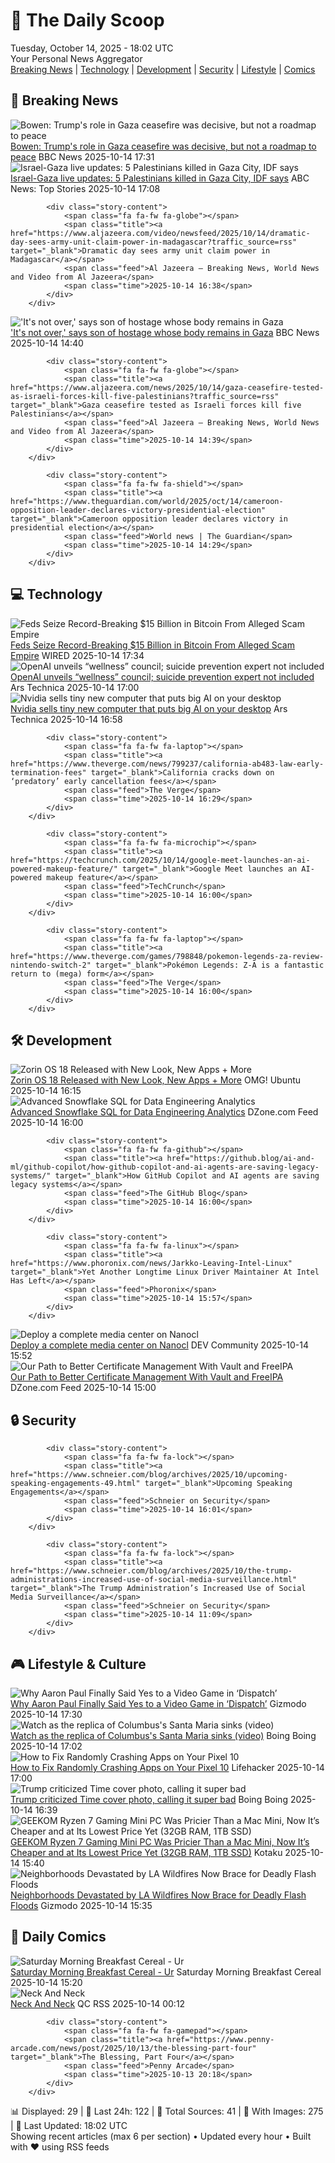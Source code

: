 <!-- Processing 54 RSS feeds at 2025-10-14 18:02:05 UTC -->
<!-- Processing: XKCD -->
<!-- Processing: Dilbert -->
<!-- Processing: Dinosaur Comics -->
<!-- Processing: CNN Top Stories -->
<!-- Processing: CNN Breaking News -->
<!-- Processing: BBC World News -->
<!-- Processing: BBC Breaking News -->
<!-- Processing: Reuters Top News -->
<!-- Processing: Associated Press Breaking -->
<!-- Processing: ABC News Breaking -->
<!-- Processing: NBC News Breaking -->
<!-- Processing: Ars Technica -->
<!-- Processing: WIRED -->
<!-- Processing: Lobsters Python -->
<!-- Processing: StackOverflow Blog -->
<!-- Processing: OMG! Ubuntu -->
<!-- Processing: Linux.com -->
<!-- Processing: InfoQ -->
<!-- Processing: Coding Horror -->
<!-- Processing: Lifehacker -->
<!-- Processing: Gizmodo -->
<!-- Processing: Boing Boing -->
<!-- Generated 9 new posts out of 22 feeds processed -->
<div class="newspaper-header">
    <h1 class="newspaper-title">📰 The Daily Scoop</h1>
    <div class="newspaper-date">Tuesday, October 14, 2025 - 18:02 UTC</div>
    <div class="newspaper-subtitle">Your Personal News Aggregator</div>
</div>

<div class="newspaper-nav">
    <a href="#breaking">Breaking News</a> |
    <a href="#tech">Technology</a> |
    <a href="#dev">Development</a> |
    <a href="#security">Security</a> |
    <a href="#lifestyle">Lifestyle</a> |
    <a href="#webcomics">Comics</a>
</div>

<div class="news-section breaking-news" id="breaking">
<h2 class="section-header">🚨 Breaking News</h2>
<div class="stories-container">
<div class="story">
            <img src="https://ichef.bbci.co.uk/ace/standard/240/cpsprodpb/e2de/live/f8ca8c40-a910-11f0-92db-77261a15b9d2.jpg" alt="Bowen: Trump&#x27;s role in Gaza ceasefire was decisive, but not a roadmap to peace" class="story-image" loading="lazy" onerror="this.style.display='none'">
            <div class="story-content">
                <span class="fa fa-fw fa-earth-americas"></span>
                <span class="title"><a href="https://www.bbc.com/news/articles/ce86118q6ego?at_medium=RSS&at_campaign=rss" target="_blank">Bowen: Trump&#x27;s role in Gaza ceasefire was decisive, but not a roadmap to peace</a></span>
                <span class="feed">BBC News</span>
                <span class="time">2025-10-14 17:31</span>
            </div>
        </div>
<div class="story">
            <img src="https://s.abcnews.com/images/International/hostages-3-rt-gmh-251013_1760348721239_hpMain_4x3t_384.jpg" alt="Israel-Gaza live updates: 5 Palestinians killed in Gaza City, IDF says" class="story-image" loading="lazy" onerror="this.style.display='none'">
            <div class="story-content">
                <span class="fa fa-fw fa-tv"></span>
                <span class="title"><a href="https://abcnews.go.com/International/live-updates/israel-gaza-live-updates/?id=126446763" target="_blank">Israel-Gaza live updates: 5 Palestinians killed in Gaza City, IDF says</a></span>
                <span class="feed">ABC News: Top Stories</span>
                <span class="time">2025-10-14 17:08</span>
            </div>
        </div>
<div class="story">
            
            <div class="story-content">
                <span class="fa fa-fw fa-globe"></span>
                <span class="title"><a href="https://www.aljazeera.com/video/newsfeed/2025/10/14/dramatic-day-sees-army-unit-claim-power-in-madagascar?traffic_source=rss" target="_blank">Dramatic day sees army unit claim power in Madagascar</a></span>
                <span class="feed">Al Jazeera – Breaking News, World News and Video from Al Jazeera</span>
                <span class="time">2025-10-14 16:38</span>
            </div>
        </div>
<div class="story">
            <img src="https://ichef.bbci.co.uk/ace/standard/240/cpsprodpb/2141/live/079f1750-a906-11f0-99b2-a3801a157d90.png" alt="&#x27;It&#x27;s not over,&#x27; says son of hostage whose body remains in Gaza" class="story-image" loading="lazy" onerror="this.style.display='none'">
            <div class="story-content">
                <span class="fa fa-fw fa-earth-americas"></span>
                <span class="title"><a href="https://www.bbc.com/news/articles/c2056729058o?at_medium=RSS&at_campaign=rss" target="_blank">&#x27;It&#x27;s not over,&#x27; says son of hostage whose body remains in Gaza</a></span>
                <span class="feed">BBC News</span>
                <span class="time">2025-10-14 14:40</span>
            </div>
        </div>
<div class="story">
            
            <div class="story-content">
                <span class="fa fa-fw fa-globe"></span>
                <span class="title"><a href="https://www.aljazeera.com/news/2025/10/14/gaza-ceasefire-tested-as-israeli-forces-kill-five-palestinians?traffic_source=rss" target="_blank">Gaza ceasefire tested as Israeli forces kill five Palestinians</a></span>
                <span class="feed">Al Jazeera – Breaking News, World News and Video from Al Jazeera</span>
                <span class="time">2025-10-14 14:39</span>
            </div>
        </div>
<div class="story">
            
            <div class="story-content">
                <span class="fa fa-fw fa-shield"></span>
                <span class="title"><a href="https://www.theguardian.com/world/2025/oct/14/cameroon-opposition-leader-declares-victory-presidential-election" target="_blank">Cameroon opposition leader declares victory in presidential election</a></span>
                <span class="feed">World news | The Guardian</span>
                <span class="time">2025-10-14 14:29</span>
            </div>
        </div>
</div>
</div>
<div class="news-section tech-news" id="tech">
<h2 class="section-header">💻 Technology</h2>
<div class="stories-container">
<div class="story">
            <img src="https://media.wired.com/photos/68ee6c11dc1be629ac9ac0c7/master/pass/GettyImages-958353808.jpg" alt="Feds Seize Record-Breaking $15 Billion in Bitcoin From Alleged Scam Empire" class="story-image" loading="lazy" onerror="this.style.display='none'">
            <div class="story-content">
                <span class="fa fa-fw fa-bolt"></span>
                <span class="title"><a href="https://www.wired.com/story/feds-seize-record-breaking-15-billion-in-bitcoin-from-alleged-scam-empire/" target="_blank">Feds Seize Record-Breaking $15 Billion in Bitcoin From Alleged Scam Empire</a></span>
                <span class="feed">WIRED</span>
                <span class="time">2025-10-14 17:34</span>
            </div>
        </div>
<div class="story">
            <img src="https://cdn.arstechnica.net/wp-content/uploads/2025/10/GettyImages-2207496721-500x500-1760454212.jpg" alt="OpenAI unveils “wellness” council; suicide prevention expert not included" class="story-image" loading="lazy" onerror="this.style.display='none'">
            <div class="story-content">
                <span class="fa fa-fw fa-cog"></span>
                <span class="title"><a href="https://arstechnica.com/tech-policy/2025/10/openai-unveils-wellness-council-suicide-prevention-expert-not-included/" target="_blank">OpenAI unveils “wellness” council; suicide prevention expert not included</a></span>
                <span class="feed">Ars Technica</span>
                <span class="time">2025-10-14 17:00</span>
            </div>
        </div>
<div class="story">
            <img src="https://cdn.arstechnica.net/wp-content/uploads/2025/10/dgx_spark-500x500.jpg" alt="Nvidia sells tiny new computer that puts big AI on your desktop" class="story-image" loading="lazy" onerror="this.style.display='none'">
            <div class="story-content">
                <span class="fa fa-fw fa-cog"></span>
                <span class="title"><a href="https://arstechnica.com/ai/2025/10/nvidia-sells-tiny-new-computer-that-puts-big-ai-on-your-desktop/" target="_blank">Nvidia sells tiny new computer that puts big AI on your desktop</a></span>
                <span class="feed">Ars Technica</span>
                <span class="time">2025-10-14 16:58</span>
            </div>
        </div>
<div class="story">
            
            <div class="story-content">
                <span class="fa fa-fw fa-laptop"></span>
                <span class="title"><a href="https://www.theverge.com/news/799237/california-ab483-law-early-termination-fees" target="_blank">California cracks down on ‘predatory’ early cancellation fees</a></span>
                <span class="feed">The Verge</span>
                <span class="time">2025-10-14 16:29</span>
            </div>
        </div>
<div class="story">
            
            <div class="story-content">
                <span class="fa fa-fw fa-microchip"></span>
                <span class="title"><a href="https://techcrunch.com/2025/10/14/google-meet-launches-an-ai-powered-makeup-feature/" target="_blank">Google Meet launches an AI-powered makeup feature</a></span>
                <span class="feed">TechCrunch</span>
                <span class="time">2025-10-14 16:00</span>
            </div>
        </div>
<div class="story">
            
            <div class="story-content">
                <span class="fa fa-fw fa-laptop"></span>
                <span class="title"><a href="https://www.theverge.com/games/798848/pokemon-legends-za-review-nintendo-switch-2" target="_blank">Pokémon Legends: Z-A is a fantastic return to (mega) form</a></span>
                <span class="feed">The Verge</span>
                <span class="time">2025-10-14 16:00</span>
            </div>
        </div>
</div>
</div>
<div class="news-section dev-news" id="dev">
<h2 class="section-header">🛠️ Development</h2>
<div class="stories-container">
<div class="story">
            <img src="https://i0.wp.com/www.omgubuntu.co.uk/wp-content/uploads/2025/10/zorin-os-18-on-a-laptop.jpg?resize=406%2C232&amp;ssl=1" alt="Zorin OS 18 Released with New Look, New Apps + More" class="story-image" loading="lazy" onerror="this.style.display='none'">
            <div class="story-content">
                <span class="fa fa-fw fa-ubuntu"></span>
                <span class="title"><a href="https://www.omgubuntu.co.uk/2025/10/zorin-os-18-released-with-new-look-new-apps-more" target="_blank">Zorin OS 18 Released with New Look, New Apps + More</a></span>
                <span class="feed">OMG! Ubuntu</span>
                <span class="time">2025-10-14 16:15</span>
            </div>
        </div>
<div class="story">
            <img src="https://dz2cdn1.dzone.com/thumbnail?fid=18697533&w=600" alt="Advanced Snowflake SQL for Data Engineering Analytics" class="story-image" loading="lazy" onerror="this.style.display='none'">
            <div class="story-content">
                <span class="fa fa-fw fa-newspaper"></span>
                <span class="title"><a href="https://dzone.com/articles/advanced-snowflake-sql-data-engineering-analytics" target="_blank">Advanced Snowflake SQL for Data Engineering Analytics</a></span>
                <span class="feed">DZone.com Feed</span>
                <span class="time">2025-10-14 16:00</span>
            </div>
        </div>
<div class="story">
            
            <div class="story-content">
                <span class="fa fa-fw fa-github"></span>
                <span class="title"><a href="https://github.blog/ai-and-ml/github-copilot/how-github-copilot-and-ai-agents-are-saving-legacy-systems/" target="_blank">How GitHub Copilot and AI agents are saving legacy systems</a></span>
                <span class="feed">The GitHub Blog</span>
                <span class="time">2025-10-14 16:00</span>
            </div>
        </div>
<div class="story">
            
            <div class="story-content">
                <span class="fa fa-fw fa-linux"></span>
                <span class="title"><a href="https://www.phoronix.com/news/Jarkko-Leaving-Intel-Linux" target="_blank">Yet Another Longtime Linux Driver Maintainer At Intel Has Left</a></span>
                <span class="feed">Phoronix</span>
                <span class="time">2025-10-14 15:57</span>
            </div>
        </div>
<div class="story">
            <img src="https://media2.dev.to/dynamic/image/width=800%2Cheight=%2Cfit=scale-down%2Cgravity=auto%2Cformat=auto/https%3A%2F%2Fdev-to-uploads.s3.amazonaws.com%2Fuploads%2Farticles%2Fp0nv8g4sj7m5fmruyqj9.png" alt="Deploy a complete media center on Nanocl" class="story-image" loading="lazy" onerror="this.style.display='none'">
            <div class="story-content">
                <span class="fa fa-fw fa-code"></span>
                <span class="title"><a href="https://dev.to/0xle0ne/deploy-a-complete-media-center-on-nanocl-23kc" target="_blank">Deploy a complete media center on Nanocl</a></span>
                <span class="feed">DEV Community</span>
                <span class="time">2025-10-14 15:52</span>
            </div>
        </div>
<div class="story">
            <img src="https://dz2cdn1.dzone.com/thumbnail?fid=18697248&w=600" alt="Our Path to Better Certificate Management With Vault and FreeIPA" class="story-image" loading="lazy" onerror="this.style.display='none'">
            <div class="story-content">
                <span class="fa fa-fw fa-newspaper"></span>
                <span class="title"><a href="https://dzone.com/articles/better-certificate-management-with-vault-and-freeipa" target="_blank">Our Path to Better Certificate Management With Vault and FreeIPA</a></span>
                <span class="feed">DZone.com Feed</span>
                <span class="time">2025-10-14 15:00</span>
            </div>
        </div>
</div>
</div>
<div class="news-section security-news" id="security">
<h2 class="section-header">🔒 Security</h2>
<div class="stories-container">
<div class="story">
            
            <div class="story-content">
                <span class="fa fa-fw fa-lock"></span>
                <span class="title"><a href="https://www.schneier.com/blog/archives/2025/10/upcoming-speaking-engagements-49.html" target="_blank">Upcoming Speaking Engagements</a></span>
                <span class="feed">Schneier on Security</span>
                <span class="time">2025-10-14 16:01</span>
            </div>
        </div>
<div class="story">
            
            <div class="story-content">
                <span class="fa fa-fw fa-lock"></span>
                <span class="title"><a href="https://www.schneier.com/blog/archives/2025/10/the-trump-administrations-increased-use-of-social-media-surveillance.html" target="_blank">The Trump Administration’s Increased Use of Social Media Surveillance</a></span>
                <span class="feed">Schneier on Security</span>
                <span class="time">2025-10-14 11:09</span>
            </div>
        </div>
</div>
</div>
<div class="news-section lifestyle-news" id="lifestyle">
<h2 class="section-header">🎮 Lifestyle & Culture</h2>
<div class="stories-container">
<div class="story">
            <img src="https://gizmodo.com/app/uploads/2025/10/Dispatch-Aaron-Paul-Video-Game-Interview-io9-template-2-A-1280x853.jpg" alt="Why Aaron Paul Finally Said Yes to a Video Game in ‘Dispatch’" class="story-image" loading="lazy" onerror="this.style.display='none'">
            <div class="story-content">
                <span class="fa fa-fw fa-computer"></span>
                <span class="title"><a href="https://gizmodo.com/aaron-paul-dispatch-video-game-interview-2000672017" target="_blank">Why Aaron Paul Finally Said Yes to a Video Game in ‘Dispatch’</a></span>
                <span class="feed">Gizmodo</span>
                <span class="time">2025-10-14 17:30</span>
            </div>
        </div>
<div class="story">
            <img src="https://i0.wp.com/boingboing.net/wp-content/uploads/2025/10/0-2.jpg?fit=480%2C360&amp;quality=60&amp;ssl=1" alt="Watch as the replica of Columbus&#x27;s Santa Maria sinks (video)" class="story-image" loading="lazy" onerror="this.style.display='none'">
            <div class="story-content">
                <span class="fa fa-fw fa-arrow-right"></span>
                <span class="title"><a href="https://boingboing.net/2025/10/14/watch-as-the-replica-of-columbus-santa-maria-sinks-video.html" target="_blank">Watch as the replica of Columbus&#x27;s Santa Maria sinks (video)</a></span>
                <span class="feed">Boing Boing</span>
                <span class="time">2025-10-14 17:02</span>
            </div>
        </div>
<div class="story">
            <img src="https://lifehacker.com/imagery/articles/01K7HKS2EC66R5V07E8KEZC37R/hero-image.jpg" alt="How to Fix Randomly Crashing Apps on Your Pixel 10" class="story-image" loading="lazy" onerror="this.style.display='none'">
            <div class="story-content">
                <span class="fa fa-fw fa-life-ring"></span>
                <span class="title"><a href="https://lifehacker.com/tech/how-to-fix-randomly-crashing-apps-on-pixel-10?utm_medium=RSS" target="_blank">How to Fix Randomly Crashing Apps on Your Pixel 10</a></span>
                <span class="feed">Lifehacker</span>
                <span class="time">2025-10-14 17:00</span>
            </div>
        </div>
<div class="story">
            <img src="https://i0.wp.com/boingboing.net/wp-content/uploads/2025/08/trump-1.jpg?fit=1200%2C741&amp;quality=60&amp;ssl=1" alt="Trump criticized Time cover photo, calling it super bad" class="story-image" loading="lazy" onerror="this.style.display='none'">
            <div class="story-content">
                <span class="fa fa-fw fa-arrow-right"></span>
                <span class="title"><a href="https://boingboing.net/2025/10/14/trump-criticized-time-cover-photo-calling-it-super-bad.html" target="_blank">Trump criticized Time cover photo, calling it super bad</a></span>
                <span class="feed">Boing Boing</span>
                <span class="time">2025-10-14 16:39</span>
            </div>
        </div>
<div class="story">
            <img src="https://kotaku.com/app/uploads/2025/10/MiniGeekom-1280x853.jpg" alt="GEEKOM Ryzen 7 Gaming Mini PC Was Pricier Than a Mac Mini, Now It’s Cheaper and at Its Lowest Price Yet (32GB RAM, 1TB SSD)" class="story-image" loading="lazy" onerror="this.style.display='none'">
            <div class="story-content">
                <span class="fa fa-fw fa-gamepad"></span>
                <span class="title"><a href="https://kotaku.com/geekom-ryzen-7-mini-pc-was-pricier-than-a-mac-mini-now-its-cheaper-and-at-its-lowest-price-yet-32gb-ram-1tb-ssd-2000634644" target="_blank">GEEKOM Ryzen 7 Gaming Mini PC Was Pricier Than a Mac Mini, Now It’s Cheaper and at Its Lowest Price Yet (32GB RAM, 1TB SSD)</a></span>
                <span class="feed">Kotaku</span>
                <span class="time">2025-10-14 15:40</span>
            </div>
        </div>
<div class="story">
            <img src="https://gizmodo.com/app/uploads/2025/10/california-storm-1280x853.jpg" alt="Neighborhoods Devastated by LA Wildfires Now Brace for Deadly Flash Floods" class="story-image" loading="lazy" onerror="this.style.display='none'">
            <div class="story-content">
                <span class="fa fa-fw fa-computer"></span>
                <span class="title"><a href="https://gizmodo.com/neighborhoods-los-angeles-wildfires-brace-deadly-flash-floods-2000672052" target="_blank">Neighborhoods Devastated by LA Wildfires Now Brace for Deadly Flash Floods</a></span>
                <span class="feed">Gizmodo</span>
                <span class="time">2025-10-14 15:35</span>
            </div>
        </div>
</div>
</div>
<div class="news-section webcomics-section" id="webcomics">
<h2 class="section-header">🎨 Daily Comics</h2>
<div class="stories-container">
<div class="story">
            <img src="https://www.smbc-comics.com/comics/1760405118-20251014.png" alt="Saturday Morning Breakfast Cereal - Ur" class="story-image" loading="lazy" onerror="this.style.display='none'">
            <div class="story-content">
                <span class="fa fa-fw fa-smile"></span>
                <span class="title"><a href="https://www.smbc-comics.com/comic/ur" target="_blank">Saturday Morning Breakfast Cereal - Ur</a></span>
                <span class="feed">Saturday Morning Breakfast Cereal</span>
                <span class="time">2025-10-14 15:20</span>
            </div>
        </div>
<div class="story">
            <img src="http://www.questionablecontent.net/comics/5676.png" alt="Neck And Neck" class="story-image" loading="lazy" onerror="this.style.display='none'">
            <div class="story-content">
                <span class="fa fa-fw fa-music"></span>
                <span class="title"><a href="http://questionablecontent.net/view.php?comic=5676" target="_blank">Neck And Neck</a></span>
                <span class="feed">QC RSS</span>
                <span class="time">2025-10-14 00:12</span>
            </div>
        </div>
<div class="story">
            
            <div class="story-content">
                <span class="fa fa-fw fa-gamepad"></span>
                <span class="title"><a href="https://www.penny-arcade.com/news/post/2025/10/13/the-blessing-part-four" target="_blank">The Blessing, Part Four</a></span>
                <span class="feed">Penny Arcade</span>
                <span class="time">2025-10-13 20:18</span>
            </div>
        </div>
</div>
</div>

<div class="newspaper-footer">
    <div class="stats">
        📊 Displayed: 29 | 📅 Last 24h: 122 | 📡 Total Sources: 41 | 📸 With Images: 275 |
        🔄 Last Updated: 18:02 UTC
    </div>
    <div class="footer-note">
        Showing recent articles (max 6 per section) • Updated every hour • Built with ❤️ using RSS feeds
    </div>
</div>

